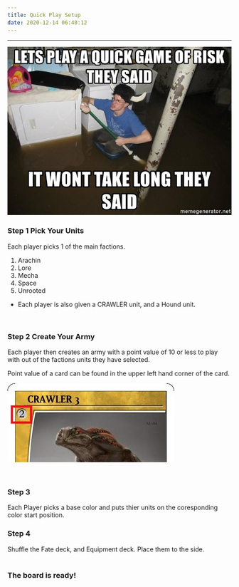 ```yaml
---
title: Quick Play Setup
date: 2020-12-14 06:40:12
---
```

___

![Quick Play](./2_quick_play/qp.jpg)


### Step 1 Pick Your Units
Each player picks 1 of the main factions.

1. Arachin
2. Lore
3. Mecha
4. Space
5. Unrooted

* Each player is also given a CRAWLER unit, and a Hound unit.
<br>

### Step 2 Create Your Army

Each player then creates an army with a point value of 10 or less to play with out of the factions units they have selected. 

Point value of a card can be found in the upper left hand corner of the card.

![pv](./2_quick_play/CRAWLER-3-pv.jpg)

<br>

### Step 3

Each Player picks a base color and puts thier units on the coresponding color start position.
<br>

### Step 4

Shuffle the Fate deck, and Equipment deck. Place them to the side.
<br>
<br>

### The board is ready!